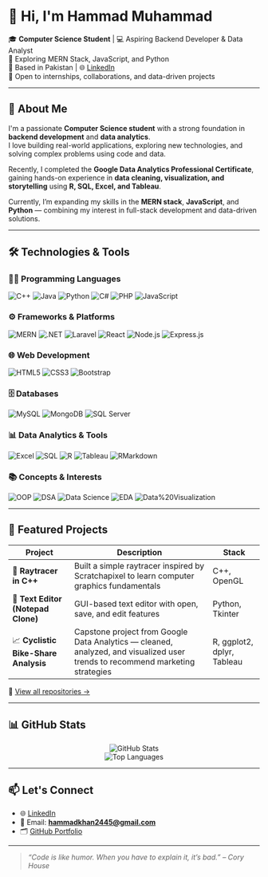 # 👋 Hi, I'm Hammad Muhammad

🎓 **Computer Science Student** | 💻 Aspiring Backend Developer & Data Analyst  
🚀 Exploring MERN Stack, JavaScript, and Python  
📍 Based in Pakistan | 🌐 [LinkedIn](https://www.linkedin.com/in/hammad-muhammad1/)  
💬 Open to internships, collaborations, and data-driven projects  

---

## 💼 About Me

I'm a passionate **Computer Science student** with a strong foundation in **backend development** and **data analytics**.  
I love building real-world applications, exploring new technologies, and solving complex problems using code and data.  

Recently, I completed the **Google Data Analytics Professional Certificate**, gaining hands-on experience in **data cleaning, visualization, and storytelling** using **R, SQL, Excel, and Tableau**.  

Currently, I’m expanding my skills in the **MERN stack**, **JavaScript**, and **Python** — combining my interest in full-stack development and data-driven solutions.

---

## 🛠️ Technologies & Tools

### 👨‍💻 Programming Languages
![C++](https://img.shields.io/badge/C++-00599C?style=for-the-badge&logo=c%2B%2B&logoColor=white)
![Java](https://img.shields.io/badge/Java-007396?style=for-the-badge&logo=java&logoColor=white)
![Python](https://img.shields.io/badge/Python-3776AB?style=for-the-badge&logo=python&logoColor=white)
![C#](https://img.shields.io/badge/C%23-239120?style=for-the-badge&logo=c-sharp&logoColor=white)
![PHP](https://img.shields.io/badge/PHP-777BB4?style=for-the-badge&logo=php&logoColor=white)
![JavaScript](https://img.shields.io/badge/JavaScript-F7DF1E?style=for-the-badge&logo=javascript&logoColor=black)

### ⚙️ Frameworks & Platforms
![MERN](https://img.shields.io/badge/MERN%20Stack-3C873A?style=for-the-badge&logo=mongodb&logoColor=white)
![.NET](https://img.shields.io/badge/.NET-512BD4?style=for-the-badge&logo=dotnet&logoColor=white)
![Laravel](https://img.shields.io/badge/Laravel-F55247?style=for-the-badge&logo=laravel&logoColor=white)
![React](https://img.shields.io/badge/React-20232A?style=for-the-badge&logo=react&logoColor=61DAFB)
![Node.js](https://img.shields.io/badge/Node.js-339933?style=for-the-badge&logo=node.js&logoColor=white)
![Express.js](https://img.shields.io/badge/Express.js-000000?style=for-the-badge&logo=express&logoColor=white)

### 🌐 Web Development
![HTML5](https://img.shields.io/badge/HTML5-E34F26?style=for-the-badge&logo=html5&logoColor=white)
![CSS3](https://img.shields.io/badge/CSS3-1572B6?style=for-the-badge&logo=css3&logoColor=white)
![Bootstrap](https://img.shields.io/badge/Bootstrap-7952B3?style=for-the-badge&logo=bootstrap&logoColor=white)

### 🗄️ Databases
![MySQL](https://img.shields.io/badge/MySQL-4479A1?style=for-the-badge&logo=mysql&logoColor=white)
![MongoDB](https://img.shields.io/badge/MongoDB-4EA94B?style=for-the-badge&logo=mongodb&logoColor=white)
![SQL Server](https://img.shields.io/badge/SQL%20Server-CC2927?style=for-the-badge&logo=microsoft-sql-server&logoColor=white)

### 📊 Data Analytics & Tools
![Excel](https://img.shields.io/badge/Excel-217346?style=for-the-badge&logo=microsoft-excel&logoColor=white)
![SQL](https://img.shields.io/badge/SQL-336791?style=for-the-badge&logo=postgresql&logoColor=white)
![R](https://img.shields.io/badge/R-276DC3?style=for-the-badge&logo=r&logoColor=white)
![Tableau](https://img.shields.io/badge/Tableau-E97627?style=for-the-badge&logo=tableau&logoColor=white)
![RMarkdown](https://img.shields.io/badge/RMarkdown-75AADB?style=for-the-badge&logo=rstudio&logoColor=white)

### 📚 Concepts & Interests
![OOP](https://img.shields.io/badge/OOP-Programming-blue?style=for-the-badge)
![DSA](https://img.shields.io/badge/Data%20Structures%20&%20Algorithms-orange?style=for-the-badge)
![Data Science](https://img.shields.io/badge/Data%20Science-3178C6?style=for-the-badge&logo=scikit-learn&logoColor=white)
![EDA](https://img.shields.io/badge/Exploratory%20Data%20Analysis-1E90FF?style=for-the-badge)
![Data%20Visualization](https://img.shields.io/badge/Data%20Visualization-9400D3?style=for-the-badge)

---

## 🚧 Featured Projects

| Project | Description | Stack |
|--------|-------------|-------|
| 🎯 **Raytracer in C++** | Built a simple raytracer inspired by Scratchapixel to learn computer graphics fundamentals | C++, OpenGL |
| 📝 **Text Editor (Notepad Clone)** | GUI-based text editor with open, save, and edit features | Python, Tkinter |
| 📈 **Cyclistic Bike-Share Analysis** | Capstone project from Google Data Analytics — cleaned, analyzed, and visualized user trends to recommend marketing strategies | R, ggplot2, dplyr, Tableau |

🔗 [View all repositories →](https://github.com/iaamhammad?tab=repositories)

---

## 📊 GitHub Stats

<p align="center">
  <img src="https://github-readme-stats.vercel.app/api?username=iaamhammad&show_icons=true&theme=radical" alt="GitHub Stats" />
  <br/>
  <img src="https://github-readme-stats.vercel.app/api/top-langs/?username=iaamhammad&layout=compact&theme=radical" alt="Top Languages" />
</p>

---

## 📫 Let's Connect

- 🌐 [LinkedIn](https://www.linkedin.com/in/hammad-muhammad1/)
- 📧 Email: **hammadkhan2445@gmail.com**
- 🗂️ [GitHub Portfolio](https://github.com/iaamhammad)

---

> _“Code is like humor. When you have to explain it, it’s bad.” – Cory House_
